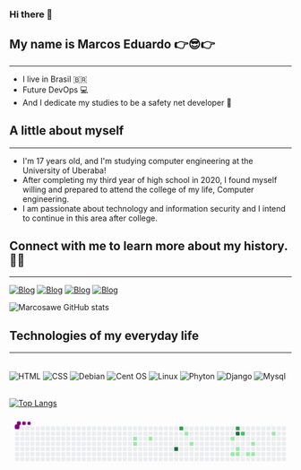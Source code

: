 ### Hi there 🖖

## My name is Marcos Eduardo 👉😎👉
<hr>

- I live in Brasil  🇧🇷
- Future DevOps 💻
- And I dedicate my studies to be a safety net developer 📖

## A little about myself
<hr>

- I'm 17 years old, and I'm studying computer engineering at the University of Uberaba!
- After completing my third year of high school in 2020, I found myself willing and prepared to attend the college of my life, Computer engineering.
- I am passionate about technology and information security and I intend to continue in this area after college.

## Connect with me to learn more about my history. 🤙📱
<hr>

[![Blog](https://img.shields.io/badge/Gmail-D14836?style=for-the-badge&logo=gmail&logoColor=white)](https://maresduardo420@gmail.com)
[![Blog](https://img.shields.io/badge/WhatsApp-25D366?style=for-the-badge&logo=whatsapp&logoColor=white)](https://api.whatsapp.com/send?phone=5534999739226&text=Ol%C3%A1%2C%20tudo%20bem%3F%3F%20Vim%20do%20GitHub%20e%20gostaria%20de%20falar%20com%20voc%C3%AA)
[![Blog](https://img.shields.io/badge/Instagram-E4405F?style=for-the-badge&logo=instagram&logoColor=white)](https://instagram.com/___marcaobr)
[![Blog](https://img.shields.io/badge/LinkedIn-0077B5?style=for-the-badge&logo=linkedin&logoColor=white)](https://www.linkedin.com/in/marcosawe/)

![Marcosawe GitHub stats](https://github-readme-stats.vercel.app/api?username=marcosawe&show_icons=true&theme=tokyonight)

## Technologies of my everyday life
<hr>

<div style="display: inline_block"></br>
 <img align="center" alt="HTML" src="https://img.shields.io/badge/HTML-239120?style=for-the-badge&logo=html5&logoColor=white">
  <img align="center" alt="CSS" src="https://img.shields.io/badge/CSS-239120?&style=for-the-badge&logo=css3&logoColor=white">
 <img align="center" alt="Debian" src="https://img.shields.io/badge/Debian-A81D33?style=for-the-badge&logo=debian&logoColor=white">
  <img align="center" alt="Cent OS" src="https://img.shields.io/badge/Cent%20OS-262577?style=for-the-badge&logo=CentOS&logoColor=white">
 <img align="center" alt="Linux" src="https://img.shields.io/badge/Linux-FCC624?style=for-the-badge&logo=linux&logoColor=black">
 <img align="center" alt="Phyton" src="https://img.shields.io/badge/Python-3776AB?style=for-the-badge&logo=python&logoColor=white">
 <img align="center" alt="Django" src="https://img.shields.io/badge/Django-092E20?style=for-the-badge&logo=django&logoColor=white">
 <img align="center" alt="Mysql" src="https://img.shields.io/badge/MySQL-00000F?style=for-the-badge&logo=mysql&logoColor=white">
</div>
<br>

[![Top Langs](https://github-readme-stats.vercel.app/api/top-langs/?username=marcosawe&layout=compact)](https://github.com/marcosawe/github-readme-stats)

<svg viewBox="-16 -32 880 192" width="880" height="192" xmlns="http://www.w3.org/2000/svg"><style>@keyframes c0{16.76%{fill:var(--c1)}16.78%,to{fill:var(--ce)}}@keyframes c1{17.41%{fill:var(--c1)}17.43%,to{fill:var(--ce)}}@keyframes c2{19.99%{fill:var(--c1)}20.01%,to{fill:var(--ce)}}@keyframes c3{60.64%{fill:var(--c4)}60.66%,to{fill:var(--ce)}}@keyframes c4{57.41%{fill:var(--c3)}57.43%,to{fill:var(--ce)}}@keyframes c5{25.15%{fill:var(--c1)}25.17%,to{fill:var(--ce)}}@keyframes c6{27.09%{fill:var(--c1)}27.11%,to{fill:var(--ce)}}@keyframes c7{32.89%{fill:var(--c1)}32.91%,to{fill:var(--ce)}}@keyframes c8{36.12%{fill:var(--c1)}36.14%,to{fill:var(--ce)}}@keyframes c9{50.31%{fill:var(--c3)}50.33%,to{fill:var(--ce)}}@keyframes ca{70.31%{fill:var(--c4)}70.33%,to{fill:var(--ce)}}@keyframes cb{34.83%{fill:var(--c1)}34.85%,to{fill:var(--ce)}}@keyframes cc{35.47%{fill:var(--c1)}35.49%,to{fill:var(--ce)}}@keyframes cd{49.02%{fill:var(--c2)}49.04%,to{fill:var(--ce)}}@keyframes ce{39.34%{fill:var(--c1)}39.36%,to{fill:var(--ce)}}@keyframes cf{41.28%{fill:var(--c1)}41.3%,to{fill:var(--ce)}}@keyframes cg{39.99%{fill:var(--c1)}40.01%,to{fill:var(--ce)}}@keyframes ch{45.15%{fill:var(--c1)}45.17%,to{fill:var(--ce)}}@keyframes u0{16.76%{transform:scale(0,1)}16.78%,17.41%{transform:scale(.08,1)}17.43%,19.99%{transform:scale(.15,1)}20.01%,25.15%{transform:scale(.23,1)}25.17%,27.09%{transform:scale(.31,1)}27.11%,32.89%{transform:scale(.38,1)}32.91%,34.83%{transform:scale(.46,1)}34.85%,35.47%{transform:scale(.54,1)}35.49%,36.12%{transform:scale(.62,1)}36.14%,39.34%{transform:scale(.69,1)}39.36%,39.99%{transform:scale(.77,1)}40.01%,41.28%{transform:scale(.85,1)}41.3%,45.15%{transform:scale(.92,1)}45.17%,to{transform:scale(1,1)}}@keyframes u1{49.02%{transform:scale(0,1)}49.04%,to{transform:scale(1,1)}}@keyframes u2{50.31%{transform:scale(0,1)}50.33%,57.41%{transform:scale(.5,1)}57.43%,to{transform:scale(1,1)}}@keyframes u3{60.64%{transform:scale(0,1)}60.66%,70.31%{transform:scale(.5,1)}70.33%,to{transform:scale(1,1)}}@keyframes s0{0%,99.35%{transform:translate(0,-16px)}.65%{transform:translate(0,0)}15.48%{transform:translate(368px,0)}17.42%{transform:translate(368px,48px)}19.35%{transform:translate(416px,48px)}20%{transform:translate(416px,32px)}24.52%{transform:translate(528px,32px)}25.16%{transform:translate(528px,16px)}25.81%{transform:translate(544px,16px)}27.1%{transform:translate(544px,48px)}32.26%{transform:translate(672px,48px)}32.9%{transform:translate(672px,32px)}33.55%{transform:translate(688px,32px)}35.48%{transform:translate(688px,80px)}36.13%{transform:translate(672px,80px)}36.77%{transform:translate(672px,64px)}38.71%{transform:translate(720px,64px)}39.35%{transform:translate(720px,80px)}40%{transform:translate(736px,80px)}41.29%{transform:translate(736px,48px)}43.87%{transform:translate(800px,48px)}45.16%{transform:translate(800px,16px)}49.03%{transform:translate(704px,16px)}49.68%{transform:translate(704px,0)}58.06%{transform:translate(496px,0)}60.65%{transform:translate(496px,64px)}68.39%{transform:translate(688px,64px)}70.32%{transform:translate(688px,16px)}95.48%{transform:translate(64px,16px)}96.13%{transform:translate(64px,0)}96.77%{transform:translate(48px,0)}97.42%{transform:translate(48px,-16px)}}@keyframes s1{0%,99.35%{transform:translate(16px,-16px)}.65%{transform:translate(0,-16px)}1.29%{transform:translate(0,0)}16.13%{transform:translate(368px,0)}18.06%{transform:translate(368px,48px)}20%{transform:translate(416px,48px)}20.65%{transform:translate(416px,32px)}25.16%{transform:translate(528px,32px)}25.81%{transform:translate(528px,16px)}26.45%{transform:translate(544px,16px)}27.74%{transform:translate(544px,48px)}32.9%{transform:translate(672px,48px)}33.55%{transform:translate(672px,32px)}34.19%{transform:translate(688px,32px)}36.13%{transform:translate(688px,80px)}36.77%{transform:translate(672px,80px)}37.42%{transform:translate(672px,64px)}39.35%{transform:translate(720px,64px)}40%{transform:translate(720px,80px)}40.65%{transform:translate(736px,80px)}41.94%{transform:translate(736px,48px)}44.52%{transform:translate(800px,48px)}45.81%{transform:translate(800px,16px)}49.68%{transform:translate(704px,16px)}50.32%{transform:translate(704px,0)}58.71%{transform:translate(496px,0)}61.29%{transform:translate(496px,64px)}69.03%{transform:translate(688px,64px)}70.97%{transform:translate(688px,16px)}96.13%{transform:translate(64px,16px)}96.77%{transform:translate(64px,0)}97.42%{transform:translate(48px,0)}98.06%{transform:translate(48px,-16px)}}@keyframes s2{0%,99.35%{transform:translate(32px,-16px)}1.29%{transform:translate(0,-16px)}1.94%{transform:translate(0,0)}16.77%{transform:translate(368px,0)}18.71%{transform:translate(368px,48px)}20.65%{transform:translate(416px,48px)}21.29%{transform:translate(416px,32px)}25.81%{transform:translate(528px,32px)}26.45%{transform:translate(528px,16px)}27.1%{transform:translate(544px,16px)}28.39%{transform:translate(544px,48px)}33.55%{transform:translate(672px,48px)}34.19%{transform:translate(672px,32px)}34.84%{transform:translate(688px,32px)}36.77%{transform:translate(688px,80px)}37.42%{transform:translate(672px,80px)}38.06%{transform:translate(672px,64px)}40%{transform:translate(720px,64px)}40.65%{transform:translate(720px,80px)}41.29%{transform:translate(736px,80px)}42.58%{transform:translate(736px,48px)}45.16%{transform:translate(800px,48px)}46.45%{transform:translate(800px,16px)}50.32%{transform:translate(704px,16px)}50.97%{transform:translate(704px,0)}59.35%{transform:translate(496px,0)}61.94%{transform:translate(496px,64px)}69.68%{transform:translate(688px,64px)}71.61%{transform:translate(688px,16px)}96.77%{transform:translate(64px,16px)}97.42%{transform:translate(64px,0)}98.06%{transform:translate(48px,0)}98.71%{transform:translate(48px,-16px)}}@keyframes s3{0%,99.35%{transform:translate(48px,-16px)}1.94%{transform:translate(0,-16px)}2.58%{transform:translate(0,0)}17.42%{transform:translate(368px,0)}19.35%{transform:translate(368px,48px)}21.29%{transform:translate(416px,48px)}21.94%{transform:translate(416px,32px)}26.45%{transform:translate(528px,32px)}27.1%{transform:translate(528px,16px)}27.74%{transform:translate(544px,16px)}29.03%{transform:translate(544px,48px)}34.19%{transform:translate(672px,48px)}34.84%{transform:translate(672px,32px)}35.48%{transform:translate(688px,32px)}37.42%{transform:translate(688px,80px)}38.06%{transform:translate(672px,80px)}38.71%{transform:translate(672px,64px)}40.65%{transform:translate(720px,64px)}41.29%{transform:translate(720px,80px)}41.94%{transform:translate(736px,80px)}43.23%{transform:translate(736px,48px)}45.81%{transform:translate(800px,48px)}47.1%{transform:translate(800px,16px)}50.97%{transform:translate(704px,16px)}51.61%{transform:translate(704px,0)}60%{transform:translate(496px,0)}62.58%{transform:translate(496px,64px)}70.32%{transform:translate(688px,64px)}72.26%{transform:translate(688px,16px)}97.42%{transform:translate(64px,16px)}98.06%{transform:translate(64px,0)}98.71%{transform:translate(48px,0)}}:root{--cb:#1b1f230a;--cs:purple;--ce:#ebedf0;--c0:#ebedf0;--c1:#9be9a8;--c2:#40c463;--c3:#30a14e;--c4:#216e39}@media (prefers-color-scheme:dark){:root{--cb:#1b1f230a;--cs:purple;--ce:#161b22;--c1:#01311f;--c2:#034525;--c3:#0f6d31;--c4:#00c647}}.c{shape-rendering:geometricPrecision;rx:2;ry:2;fill:var(--ce);stroke-width:1px;stroke:var(--cb);animation:none 15500ms linear infinite}.c.c0,.c.c1,.c.c2{fill:var(--c1);animation-name:c0}.c.c1,.c.c2{animation-name:c1}.c.c2{animation-name:c2}.c.c3{fill:var(--c4);animation-name:c3}.c.c4{fill:var(--c3);animation-name:c4}.c.c5{fill:var(--c1);animation-name:c5}.c.c6,.c.c7,.c.c8{fill:var(--c1);animation-name:c6}.c.c7,.c.c8{animation-name:c7}.c.c8{animation-name:c8}.c.c9{fill:var(--c3);animation-name:c9}.c.ca{fill:var(--c4);animation-name:ca}.c.cb,.c.cc{fill:var(--c1);animation-name:cb}.c.cc{animation-name:cc}.c.cd{fill:var(--c2);animation-name:cd}.c.ce{fill:var(--c1);animation-name:ce}.c.cf,.c.cg,.c.ch{fill:var(--c1);animation-name:cf}.c.cg,.c.ch{animation-name:cg}.c.ch{animation-name:ch}.s,.u{animation:none linear 15500ms infinite}.u,.u.u0{transform-origin:0 0}.u{transform:scale(0,1)}.u.u0{fill:var(--c1);animation-name:u0}.u.u1{fill:var(--c2);animation-name:u1;transform-origin:612.4px 0}.u.u2{fill:var(--c3);animation-name:u2;transform-origin:659.6px 0}.u.u3{fill:var(--c4);animation-name:u3;transform-origin:753.8px 0}.s{shape-rendering:geometricPrecision;fill:var(--cs)}.s.s0{transform:translate(0,-16px);animation-name:s0}.s.s1{transform:translate(16px,-16px);animation-name:s1}.s.s2{transform:translate(32px,-16px);animation-name:s2}.s.s3{transform:translate(48px,-16px);animation-name:s3}</style><rect class="c" x="2" y="2" width="12" height="12"/><rect class="c" x="2" y="18" width="12" height="12"/><rect class="c" x="2" y="34" width="12" height="12"/><rect class="c" x="2" y="50" width="12" height="12"/><rect class="c" x="2" y="66" width="12" height="12"/><rect class="c" x="2" y="82" width="12" height="12"/><rect class="c" x="2" y="98" width="12" height="12"/><rect class="c" x="18" y="2" width="12" height="12"/><rect class="c" x="18" y="18" width="12" height="12"/><rect class="c" x="18" y="34" width="12" height="12"/><rect class="c" x="18" y="50" width="12" height="12"/><rect class="c" x="18" y="66" width="12" height="12"/><rect class="c" x="18" y="82" width="12" height="12"/><rect class="c" x="18" y="98" width="12" height="12"/><rect class="c" x="34" y="2" width="12" height="12"/><rect class="c" x="34" y="18" width="12" height="12"/><rect class="c" x="34" y="34" width="12" height="12"/><rect class="c" x="34" y="50" width="12" height="12"/><rect class="c" x="34" y="66" width="12" height="12"/><rect class="c" x="34" y="82" width="12" height="12"/><rect class="c" x="34" y="98" width="12" height="12"/><rect class="c" x="50" y="2" width="12" height="12"/><rect class="c" x="50" y="18" width="12" height="12"/><rect class="c" x="50" y="34" width="12" height="12"/><rect class="c" x="50" y="50" width="12" height="12"/><rect class="c" x="50" y="66" width="12" height="12"/><rect class="c" x="50" y="82" width="12" height="12"/><rect class="c" x="50" y="98" width="12" height="12"/><rect class="c" x="66" y="2" width="12" height="12"/><rect class="c" x="66" y="18" width="12" height="12"/><rect class="c" x="66" y="34" width="12" height="12"/><rect class="c" x="66" y="50" width="12" height="12"/><rect class="c" x="66" y="66" width="12" height="12"/><rect class="c" x="66" y="82" width="12" height="12"/><rect class="c" x="66" y="98" width="12" height="12"/><rect class="c" x="82" y="2" width="12" height="12"/><rect class="c" x="82" y="18" width="12" height="12"/><rect class="c" x="82" y="34" width="12" height="12"/><rect class="c" x="82" y="50" width="12" height="12"/><rect class="c" x="82" y="66" width="12" height="12"/><rect class="c" x="82" y="82" width="12" height="12"/><rect class="c" x="82" y="98" width="12" height="12"/><rect class="c" x="98" y="2" width="12" height="12"/><rect class="c" x="98" y="18" width="12" height="12"/><rect class="c" x="98" y="34" width="12" height="12"/><rect class="c" x="98" y="50" width="12" height="12"/><rect class="c" x="98" y="66" width="12" height="12"/><rect class="c" x="98" y="82" width="12" height="12"/><rect class="c" x="98" y="98" width="12" height="12"/><rect class="c" x="114" y="2" width="12" height="12"/><rect class="c" x="114" y="18" width="12" height="12"/><rect class="c" x="114" y="34" width="12" height="12"/><rect class="c" x="114" y="50" width="12" height="12"/><rect class="c" x="114" y="66" width="12" height="12"/><rect class="c" x="114" y="82" width="12" height="12"/><rect class="c" x="114" y="98" width="12" height="12"/><rect class="c" x="130" y="2" width="12" height="12"/><rect class="c" x="130" y="18" width="12" height="12"/><rect class="c" x="130" y="34" width="12" height="12"/><rect class="c" x="130" y="50" width="12" height="12"/><rect class="c" x="130" y="66" width="12" height="12"/><rect class="c" x="130" y="82" width="12" height="12"/><rect class="c" x="130" y="98" width="12" height="12"/><rect class="c" x="146" y="2" width="12" height="12"/><rect class="c" x="146" y="18" width="12" height="12"/><rect class="c" x="146" y="34" width="12" height="12"/><rect class="c" x="146" y="50" width="12" height="12"/><rect class="c" x="146" y="66" width="12" height="12"/><rect class="c" x="146" y="82" width="12" height="12"/><rect class="c" x="146" y="98" width="12" height="12"/><rect class="c" x="162" y="2" width="12" height="12"/><rect class="c" x="162" y="18" width="12" height="12"/><rect class="c" x="162" y="34" width="12" height="12"/><rect class="c" x="162" y="50" width="12" height="12"/><rect class="c" x="162" y="66" width="12" height="12"/><rect class="c" x="162" y="82" width="12" height="12"/><rect class="c" x="162" y="98" width="12" height="12"/><rect class="c" x="178" y="2" width="12" height="12"/><rect class="c" x="178" y="18" width="12" height="12"/><rect class="c" x="178" y="34" width="12" height="12"/><rect class="c" x="178" y="50" width="12" height="12"/><rect class="c" x="178" y="66" width="12" height="12"/><rect class="c" x="178" y="82" width="12" height="12"/><rect class="c" x="178" y="98" width="12" height="12"/><rect class="c" x="194" y="2" width="12" height="12"/><rect class="c" x="194" y="18" width="12" height="12"/><rect class="c" x="194" y="34" width="12" height="12"/><rect class="c" x="194" y="50" width="12" height="12"/><rect class="c" x="194" y="66" width="12" height="12"/><rect class="c" x="194" y="82" width="12" height="12"/><rect class="c" x="194" y="98" width="12" height="12"/><rect class="c" x="210" y="2" width="12" height="12"/><rect class="c" x="210" y="18" width="12" height="12"/><rect class="c" x="210" y="34" width="12" height="12"/><rect class="c" x="210" y="50" width="12" height="12"/><rect class="c" x="210" y="66" width="12" height="12"/><rect class="c" x="210" y="82" width="12" height="12"/><rect class="c" x="210" y="98" width="12" height="12"/><rect class="c" x="226" y="2" width="12" height="12"/><rect class="c" x="226" y="18" width="12" height="12"/><rect class="c" x="226" y="34" width="12" height="12"/><rect class="c" x="226" y="50" width="12" height="12"/><rect class="c" x="226" y="66" width="12" height="12"/><rect class="c" x="226" y="82" width="12" height="12"/><rect class="c" x="226" y="98" width="12" height="12"/><rect class="c" x="242" y="2" width="12" height="12"/><rect class="c" x="242" y="18" width="12" height="12"/><rect class="c" x="242" y="34" width="12" height="12"/><rect class="c" x="242" y="50" width="12" height="12"/><rect class="c" x="242" y="66" width="12" height="12"/><rect class="c" x="242" y="82" width="12" height="12"/><rect class="c" x="242" y="98" width="12" height="12"/><rect class="c" x="258" y="2" width="12" height="12"/><rect class="c" x="258" y="18" width="12" height="12"/><rect class="c" x="258" y="34" width="12" height="12"/><rect class="c" x="258" y="50" width="12" height="12"/><rect class="c" x="258" y="66" width="12" height="12"/><rect class="c" x="258" y="82" width="12" height="12"/><rect class="c" x="258" y="98" width="12" height="12"/><rect class="c" x="274" y="2" width="12" height="12"/><rect class="c" x="274" y="18" width="12" height="12"/><rect class="c" x="274" y="34" width="12" height="12"/><rect class="c" x="274" y="50" width="12" height="12"/><rect class="c" x="274" y="66" width="12" height="12"/><rect class="c" x="274" y="82" width="12" height="12"/><rect class="c" x="274" y="98" width="12" height="12"/><rect class="c" x="290" y="2" width="12" height="12"/><rect class="c" x="290" y="18" width="12" height="12"/><rect class="c" x="290" y="34" width="12" height="12"/><rect class="c" x="290" y="50" width="12" height="12"/><rect class="c" x="290" y="66" width="12" height="12"/><rect class="c" x="290" y="82" width="12" height="12"/><rect class="c" x="290" y="98" width="12" height="12"/><rect class="c" x="306" y="2" width="12" height="12"/><rect class="c" x="306" y="18" width="12" height="12"/><rect class="c" x="306" y="34" width="12" height="12"/><rect class="c" x="306" y="50" width="12" height="12"/><rect class="c" x="306" y="66" width="12" height="12"/><rect class="c" x="306" y="82" width="12" height="12"/><rect class="c" x="306" y="98" width="12" height="12"/><rect class="c" x="322" y="2" width="12" height="12"/><rect class="c" x="322" y="18" width="12" height="12"/><rect class="c" x="322" y="34" width="12" height="12"/><rect class="c" x="322" y="50" width="12" height="12"/><rect class="c" x="322" y="66" width="12" height="12"/><rect class="c" x="322" y="82" width="12" height="12"/><rect class="c" x="322" y="98" width="12" height="12"/><rect class="c" x="338" y="2" width="12" height="12"/><rect class="c" x="338" y="18" width="12" height="12"/><rect class="c" x="338" y="34" width="12" height="12"/><rect class="c" x="338" y="50" width="12" height="12"/><rect class="c" x="338" y="66" width="12" height="12"/><rect class="c" x="338" y="82" width="12" height="12"/><rect class="c" x="338" y="98" width="12" height="12"/><rect class="c" x="354" y="2" width="12" height="12"/><rect class="c" x="354" y="18" width="12" height="12"/><rect class="c" x="354" y="34" width="12" height="12"/><rect class="c" x="354" y="50" width="12" height="12"/><rect class="c" x="354" y="66" width="12" height="12"/><rect class="c" x="354" y="82" width="12" height="12"/><rect class="c" x="354" y="98" width="12" height="12"/><rect class="c" x="370" y="2" width="12" height="12"/><rect class="c" x="370" y="18" width="12" height="12"/><rect class="c c0" x="370" y="34" width="12" height="12"/><rect class="c c1" x="370" y="50" width="12" height="12"/><rect class="c" x="370" y="66" width="12" height="12"/><rect class="c" x="370" y="82" width="12" height="12"/><rect class="c" x="370" y="98" width="12" height="12"/><rect class="c" x="386" y="2" width="12" height="12"/><rect class="c" x="386" y="18" width="12" height="12"/><rect class="c" x="386" y="34" width="12" height="12"/><rect class="c" x="386" y="50" width="12" height="12"/><rect class="c" x="386" y="66" width="12" height="12"/><rect class="c" x="386" y="82" width="12" height="12"/><rect class="c" x="386" y="98" width="12" height="12"/><rect class="c" x="402" y="2" width="12" height="12"/><rect class="c" x="402" y="18" width="12" height="12"/><rect class="c" x="402" y="34" width="12" height="12"/><rect class="c" x="402" y="50" width="12" height="12"/><rect class="c" x="402" y="66" width="12" height="12"/><rect class="c" x="402" y="82" width="12" height="12"/><rect class="c" x="402" y="98" width="12" height="12"/><rect class="c" x="418" y="2" width="12" height="12"/><rect class="c" x="418" y="18" width="12" height="12"/><rect class="c c2" x="418" y="34" width="12" height="12"/><rect class="c" x="418" y="50" width="12" height="12"/><rect class="c" x="418" y="66" width="12" height="12"/><rect class="c" x="418" y="82" width="12" height="12"/><rect class="c" x="418" y="98" width="12" height="12"/><rect class="c" x="434" y="2" width="12" height="12"/><rect class="c" x="434" y="18" width="12" height="12"/><rect class="c" x="434" y="34" width="12" height="12"/><rect class="c" x="434" y="50" width="12" height="12"/><rect class="c" x="434" y="66" width="12" height="12"/><rect class="c" x="434" y="82" width="12" height="12"/><rect class="c" x="434" y="98" width="12" height="12"/><rect class="c" x="450" y="2" width="12" height="12"/><rect class="c" x="450" y="18" width="12" height="12"/><rect class="c" x="450" y="34" width="12" height="12"/><rect class="c" x="450" y="50" width="12" height="12"/><rect class="c" x="450" y="66" width="12" height="12"/><rect class="c" x="450" y="82" width="12" height="12"/><rect class="c" x="450" y="98" width="12" height="12"/><rect class="c" x="466" y="2" width="12" height="12"/><rect class="c" x="466" y="18" width="12" height="12"/><rect class="c" x="466" y="34" width="12" height="12"/><rect class="c" x="466" y="50" width="12" height="12"/><rect class="c" x="466" y="66" width="12" height="12"/><rect class="c" x="466" y="82" width="12" height="12"/><rect class="c" x="466" y="98" width="12" height="12"/><rect class="c" x="482" y="2" width="12" height="12"/><rect class="c" x="482" y="18" width="12" height="12"/><rect class="c" x="482" y="34" width="12" height="12"/><rect class="c" x="482" y="50" width="12" height="12"/><rect class="c" x="482" y="66" width="12" height="12"/><rect class="c" x="482" y="82" width="12" height="12"/><rect class="c" x="482" y="98" width="12" height="12"/><rect class="c" x="498" y="2" width="12" height="12"/><rect class="c" x="498" y="18" width="12" height="12"/><rect class="c" x="498" y="34" width="12" height="12"/><rect class="c" x="498" y="50" width="12" height="12"/><rect class="c c3" x="498" y="66" width="12" height="12"/><rect class="c" x="498" y="82" width="12" height="12"/><rect class="c" x="498" y="98" width="12" height="12"/><rect class="c c4" x="514" y="2" width="12" height="12"/><rect class="c" x="514" y="18" width="12" height="12"/><rect class="c" x="514" y="34" width="12" height="12"/><rect class="c" x="514" y="50" width="12" height="12"/><rect class="c" x="514" y="66" width="12" height="12"/><rect class="c" x="514" y="82" width="12" height="12"/><rect class="c" x="514" y="98" width="12" height="12"/><rect class="c" x="530" y="2" width="12" height="12"/><rect class="c c5" x="530" y="18" width="12" height="12"/><rect class="c" x="530" y="34" width="12" height="12"/><rect class="c" x="530" y="50" width="12" height="12"/><rect class="c" x="530" y="66" width="12" height="12"/><rect class="c" x="530" y="82" width="12" height="12"/><rect class="c" x="530" y="98" width="12" height="12"/><rect class="c" x="546" y="2" width="12" height="12"/><rect class="c" x="546" y="18" width="12" height="12"/><rect class="c" x="546" y="34" width="12" height="12"/><rect class="c c6" x="546" y="50" width="12" height="12"/><rect class="c" x="546" y="66" width="12" height="12"/><rect class="c" x="546" y="82" width="12" height="12"/><rect class="c" x="546" y="98" width="12" height="12"/><rect class="c" x="562" y="2" width="12" height="12"/><rect class="c" x="562" y="18" width="12" height="12"/><rect class="c" x="562" y="34" width="12" height="12"/><rect class="c" x="562" y="50" width="12" height="12"/><rect class="c" x="562" y="66" width="12" height="12"/><rect class="c" x="562" y="82" width="12" height="12"/><rect class="c" x="562" y="98" width="12" height="12"/><rect class="c" x="578" y="2" width="12" height="12"/><rect class="c" x="578" y="18" width="12" height="12"/><rect class="c" x="578" y="34" width="12" height="12"/><rect class="c" x="578" y="50" width="12" height="12"/><rect class="c" x="578" y="66" width="12" height="12"/><rect class="c" x="578" y="82" width="12" height="12"/><rect class="c" x="578" y="98" width="12" height="12"/><rect class="c" x="594" y="2" width="12" height="12"/><rect class="c" x="594" y="18" width="12" height="12"/><rect class="c" x="594" y="34" width="12" height="12"/><rect class="c" x="594" y="50" width="12" height="12"/><rect class="c" x="594" y="66" width="12" height="12"/><rect class="c" x="594" y="82" width="12" height="12"/><rect class="c" x="594" y="98" width="12" height="12"/><rect class="c" x="610" y="2" width="12" height="12"/><rect class="c" x="610" y="18" width="12" height="12"/><rect class="c" x="610" y="34" width="12" height="12"/><rect class="c" x="610" y="50" width="12" height="12"/><rect class="c" x="610" y="66" width="12" height="12"/><rect class="c" x="610" y="82" width="12" height="12"/><rect class="c" x="610" y="98" width="12" height="12"/><rect class="c" x="626" y="2" width="12" height="12"/><rect class="c" x="626" y="18" width="12" height="12"/><rect class="c" x="626" y="34" width="12" height="12"/><rect class="c" x="626" y="50" width="12" height="12"/><rect class="c" x="626" y="66" width="12" height="12"/><rect class="c" x="626" y="82" width="12" height="12"/><rect class="c" x="626" y="98" width="12" height="12"/><rect class="c" x="642" y="2" width="12" height="12"/><rect class="c" x="642" y="18" width="12" height="12"/><rect class="c" x="642" y="34" width="12" height="12"/><rect class="c" x="642" y="50" width="12" height="12"/><rect class="c" x="642" y="66" width="12" height="12"/><rect class="c" x="642" y="82" width="12" height="12"/><rect class="c" x="642" y="98" width="12" height="12"/><rect class="c" x="658" y="2" width="12" height="12"/><rect class="c" x="658" y="18" width="12" height="12"/><rect class="c" x="658" y="34" width="12" height="12"/><rect class="c" x="658" y="50" width="12" height="12"/><rect class="c" x="658" y="66" width="12" height="12"/><rect class="c" x="658" y="82" width="12" height="12"/><rect class="c" x="658" y="98" width="12" height="12"/><rect class="c" x="674" y="2" width="12" height="12"/><rect class="c" x="674" y="18" width="12" height="12"/><rect class="c c7" x="674" y="34" width="12" height="12"/><rect class="c" x="674" y="50" width="12" height="12"/><rect class="c" x="674" y="66" width="12" height="12"/><rect class="c c8" x="674" y="82" width="12" height="12"/><rect class="c" x="674" y="98" width="12" height="12"/><rect class="c c9" x="690" y="2" width="12" height="12"/><rect class="c ca" x="690" y="18" width="12" height="12"/><rect class="c" x="690" y="34" width="12" height="12"/><rect class="c" x="690" y="50" width="12" height="12"/><rect class="c cb" x="690" y="66" width="12" height="12"/><rect class="c cc" x="690" y="82" width="12" height="12"/><rect class="c" x="690" y="98" width="12" height="12"/><rect class="c" x="706" y="2" width="12" height="12"/><rect class="c cd" x="706" y="18" width="12" height="12"/><rect class="c" x="706" y="34" width="12" height="12"/><rect class="c" x="706" y="50" width="12" height="12"/><rect class="c" x="706" y="66" width="12" height="12"/><rect class="c" x="706" y="82" width="12" height="12"/><rect class="c" x="706" y="98" width="12" height="12"/><rect class="c" x="722" y="2" width="12" height="12"/><rect class="c" x="722" y="18" width="12" height="12"/><rect class="c" x="722" y="34" width="12" height="12"/><rect class="c" x="722" y="50" width="12" height="12"/><rect class="c" x="722" y="66" width="12" height="12"/><rect class="c ce" x="722" y="82" width="12" height="12"/><rect class="c" x="722" y="98" width="12" height="12"/><rect class="c" x="738" y="2" width="12" height="12"/><rect class="c" x="738" y="18" width="12" height="12"/><rect class="c" x="738" y="34" width="12" height="12"/><rect class="c cf" x="738" y="50" width="12" height="12"/><rect class="c" x="738" y="66" width="12" height="12"/><rect class="c cg" x="738" y="82" width="12" height="12"/><rect class="c" x="738" y="98" width="12" height="12"/><rect class="c" x="754" y="2" width="12" height="12"/><rect class="c" x="754" y="18" width="12" height="12"/><rect class="c" x="754" y="34" width="12" height="12"/><rect class="c" x="754" y="50" width="12" height="12"/><rect class="c" x="754" y="66" width="12" height="12"/><rect class="c" x="754" y="82" width="12" height="12"/><rect class="c" x="754" y="98" width="12" height="12"/><rect class="c" x="770" y="2" width="12" height="12"/><rect class="c" x="770" y="18" width="12" height="12"/><rect class="c" x="770" y="34" width="12" height="12"/><rect class="c" x="770" y="50" width="12" height="12"/><rect class="c" x="770" y="66" width="12" height="12"/><rect class="c" x="770" y="82" width="12" height="12"/><rect class="c" x="770" y="98" width="12" height="12"/><rect class="c" x="786" y="2" width="12" height="12"/><rect class="c" x="786" y="18" width="12" height="12"/><rect class="c" x="786" y="34" width="12" height="12"/><rect class="c" x="786" y="50" width="12" height="12"/><rect class="c" x="786" y="66" width="12" height="12"/><rect class="c" x="786" y="82" width="12" height="12"/><rect class="c" x="786" y="98" width="12" height="12"/><rect class="c" x="802" y="2" width="12" height="12"/><rect class="c ch" x="802" y="18" width="12" height="12"/><rect class="c" x="802" y="34" width="12" height="12"/><rect class="c" x="802" y="50" width="12" height="12"/><rect class="c" x="802" y="66" width="12" height="12"/><rect class="c" x="802" y="82" width="12" height="12"/><rect class="c" x="802" y="98" width="12" height="12"/><rect class="c" x="818" y="2" width="12" height="12"/><rect class="c" x="818" y="18" width="12" height="12"/><rect class="c" x="818" y="34" width="12" height="12"/><rect class="c" x="818" y="50" width="12" height="12"/><rect class="c" x="818" y="66" width="12" height="12"/><rect class="c" x="818" y="82" width="12" height="12"/><rect class="c" x="818" y="98" width="12" height="12"/><rect class="c" x="834" y="2" width="12" height="12"/><rect class="c" x="834" y="18" width="12" height="12"/><rect class="c" x="834" y="34" width="12" height="12"/><rect class="c" x="834" y="50" width="12" height="12"/><rect class="c" x="834" y="66" width="12" height="12"/><rect class="c" x="834" y="82" width="12" height="12"/><rect class="c" x="834" y="98" width="12" height="12"/><rect class="u u0" height="12" width="613.0" x="0.0" y="144"/><rect class="u u1" height="12" width="47.7" x="612.4" y="144"/><rect class="u u2" height="12" width="94.8" x="659.6" y="144"/><rect class="u u3" height="12" width="94.8" x="753.8" y="144"/><rect class="s s0" x="0.8" y="0.8" width="14.4" height="14.4" rx="4.5" ry="4.5"/><rect class="s s1" x="1.8" y="1.8" width="12.3" height="12.3" rx="4.1" ry="4.1"/><rect class="s s2" x="2.6" y="2.6" width="10.8" height="10.8" rx="3.6" ry="3.6"/><rect class="s s3" x="3.0" y="3.0" width="9.9" height="9.9" rx="3.3" ry="3.3"/></svg>


